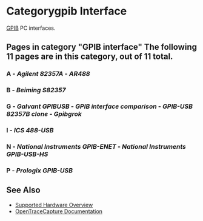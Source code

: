 # Categorygpib Interface
[GPIB](https://en.wikipedia.org/wiki/IEEE-488) PC interfaces.
## Pages in category "GPIB interface" The following 11 pages are in this category, out of 11 total.
### A \- *Agilent 82357A* \- *AR488*
### B \- *Beiming S82357*
### G \- *Galvant GPIBUSB* \- *GPIB interface comparison* \- *GPIB-USB 82357B clone* \- *Gpibgrok*
### I \- *ICS 488-USB*
### N \- *National Instruments GPIB-ENET* \- *National Instruments GPIB-USB-HS*
### P \- *Prologix GPIB-USB*
## See Also
- [Supported Hardware Overview](../supported-hardware.md)
- [OpenTraceCapture Documentation](../../opentracecapture/overview.md)
